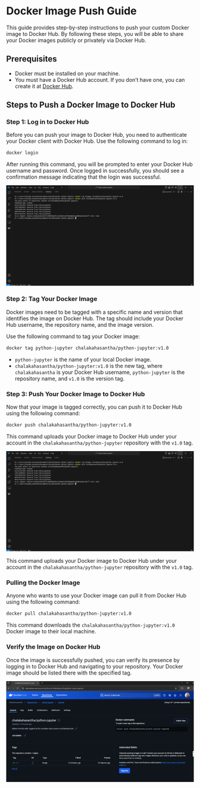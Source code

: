 # Docker Image Push Guide

This guide provides step-by-step instructions to push your custom Docker image to Docker Hub. By following these steps, you will be able to share your Docker images publicly or privately via Docker Hub.

## Prerequisites

- Docker must be installed on your machine.
- You must have a Docker Hub account. If you don’t have one, you can create it at [Docker Hub](https://hub.docker.com/).

## Steps to Push a Docker Image to Docker Hub

### Step 1: Log in to Docker Hub

Before you can push your image to Docker Hub, you need to authenticate your Docker client with Docker Hub. Use the following command to log in:

```bash
docker login
```

After running this command, you will be prompted to enter your Docker Hub username and password. Once logged in successfully, you should see a confirmation message indicating that the login was successful.

![Docker Login](images/docker_login.png)

### Step 2: Tag Your Docker Image

Docker images need to be tagged with a specific name and version that identifies the image on Docker Hub. The tag should include your Docker Hub username, the repository name, and the image version.

Use the following command to tag your Docker image:

```bash
docker tag python-jupyter chalakahasantha/python-jupyter:v1.0
```

- `python-jupyter` is the name of your local Docker image.
- `chalakahasantha/python-jupyter:v1.0` is the new tag, where `chalakahasantha` is your Docker Hub username, `python-jupyter` is the repository name, and `v1.0` is the version tag.



### Step 3: Push Your Docker Image to Docker Hub

Now that your image is tagged correctly, you can push it to Docker Hub using the following command:

```bash
docker push chalakahasantha/python-jupyter:v1.0
```


This command uploads your Docker image to Docker Hub under your account in the `chalakahasantha/python-jupyter` repository with the `v1.0` tag.

![Docker Login](images/docker_login.png)

This command uploads your Docker image to Docker Hub under your account in the `chalakahasantha/python-jupyter` repository with the `v1.0` tag.

### Pulling the Docker Image

Anyone who wants to use your Docker image can pull it from Docker Hub using the following command:

```bash
docker pull chalakahasantha/python-jupyter:v1.0
```

This command downloads the `chalakahasantha/python-jupyter:v1.0` Docker image to their local machine.



### Verify the Image on Docker Hub

Once the image is successfully pushed, you can verify its presence by logging in to Docker Hub and navigating to your repository. Your Docker image should be listed there with the specified tag.

![Pushing Docker Image](images/docker_hub.png)